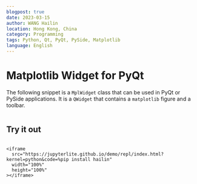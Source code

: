 ```yaml
---
blogpost: true
date: 2023-03-15
author: WANG Hailin
location: Hong Kong, China
category: Programming
tags: Python, Qt, PyQt, PySide, Matplotlib
language: English
---
```


# Matplotlib Widget for PyQt

The following snippet is a `MplWidget` class that can be used in PyQt or PySide applications. 
It is a `QWidget` that contains a `matplotlib` figure and a toolbar.

```{literalinclude} /hailin/blog/widgets/mplwidget.py
```

## Try it out

```{raw} html

<iframe
  src="https://jupyterlite.github.io/demo/repl/index.html?kernel=python&code=%pip install hailin"
  width="100%"
  height="100%"
></iframe>
```
